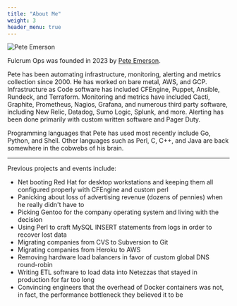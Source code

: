 ```yaml
---
title: "About Me"
weight: 3
header_menu: true
---
```


![Pete Emerson](images/pete.jpg)

Fulcrum Ops was founded in 2023 by [Pete Emerson](https://www.linkedin.com/in/peteremerson/).

Pete has been automating infrastructure, monitoring, alerting and metrics collection 
since 2000. He has worked on bare metal, AWS, and GCP. Infrastructure as Code
software has included CFEngine, Puppet, Ansible, Rundeck, and Terraform. Monitoring and metrics
have included Cacti, Graphite, Prometheus, Nagios, Grafana, and numerous third party
software, including New Relic, Datadog, Sumo Logic, Splunk, and more. Alerting
has been done primarily with custom written software and Pager Duty.

Programming languages that Pete has used most recently include Go, Python, and Shell.
Other languages such as Perl, C, C++, and Java are back somewhere in the cobwebs of his brain.

---

Previous projects and events include:

- Net booting Red Hat for desktop workstations and keeping them all configured properly with CFEngine and custom perl
- Panicking about loss of advertising revenue (dozens of pennies) when he really didn't have to
- Picking Gentoo for the company operating system and living with the decision
- Using Perl to craft  MySQL INSERT statements from logs in order to recover lost data
- Migrating companies from CVS to Subversion to Git
- Migrating companies from Heroku to AWS
- Removing hardware load balancers in favor of custom global DNS round-robin
- Writing ETL software to load data into Netezzas that stayed in production for far too long 
- Convincing engineers that the overhead of Docker containers was not, in fact, the performance bottleneck they believed it to be
